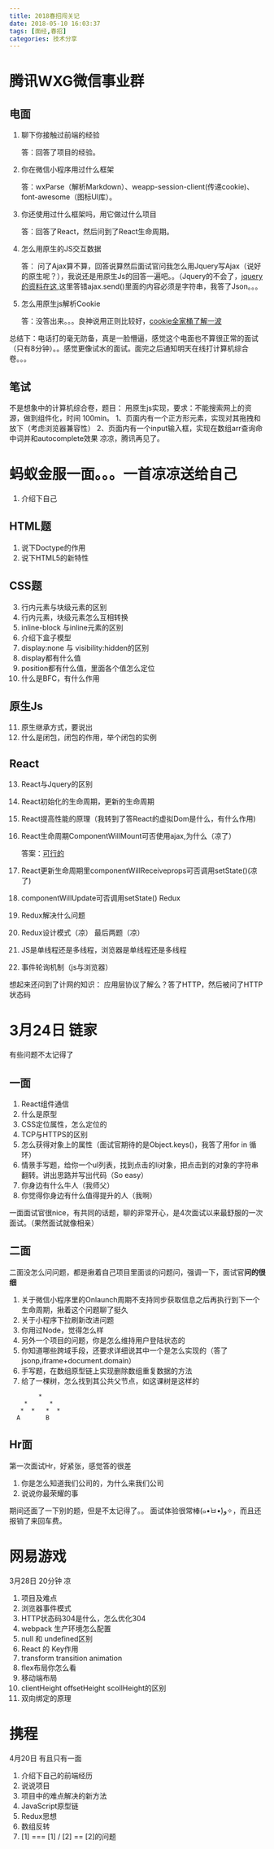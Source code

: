 ```yaml
---
title: 2018春招闯关记
date: 2018-05-10 16:03:37
tags: [面经,春招]
categories: 技术分享
---
```


# 腾讯WXG微信事业群

## 电面
1. 聊下你接触过前端的经验
	
	答：回答了项目的经验。
2. 你在微信小程序用过什么框架

	答：wxParse（解析Markdown）、weapp-session-client(传递cookie)、font-awesome（图标UI库）。
3. 你还使用过什么框架吗，用它做过什么项目

	答：回答了React，然后问到了React生命周期。

4. 怎么用原生的JS交互数据

	答： 问了Ajax算不算，回答说算然后面试官问我怎么用Jquery写Ajax（说好的原生呢？），我说还是用原生Js的回答一遍吧。。（Jquery的不会了，[jquery的资料在这](https://www.cnblogs.com/han-1034683568/p/7199168.html),这里答错ajax.send()里面的内容必须是字符串，我答了Json。。。

5. 怎么用原生js解析Cookie

	答：没答出来。。。良神说用正则比较好，[cookie全家桶了解一波](http://www.jb51.net/article/86598.htm?pc)

总结下：电话打的毫无防备，真是一脸懵逼，感觉这个电面也不算很正常的面试（只有8分钟）。。感觉更像试水的面试。面完之后通知明天在线打计算机综合卷。。。

## 笔试

不是想象中的计算机综合卷，题目：
用原生js实现，要求：不能搜索网上的资源，做到组件化，时间 100min。
1、页面内有一个正方形元素，实现对其拖拽和放下（考虑浏览器兼容性）
2、页面内有一个input输入框，实现在数组arr查询命中词并和autocomplete效果
凉凉，腾讯再见了。

<!-- more -->

# 蚂蚁金服一面。。。一首凉凉送给自己

1. 介绍下自己

## HTML题

1. 说下Doctype的作用
2. 说下HTML5的新特性

## CSS题

3. 行内元素与块级元素的区别
4. 行内元素，块级元素怎么互相转换
5. inline-block 与inline元素的区别
6. 介绍下盒子模型
7. display:none 与 visibility:hidden的区别
8. display都有什么值
9. position都有什么值，里面各个值怎么定位
10. 什么是BFC，有什么作用

## 原生Js

11. 原生继承方式，要说出
12. 什么是闭包，闭包的作用，举个闭包的实例

## React

13. React与Jquery的区别
14. React初始化的生命周期，更新的生命周期
15. React提高性能的原理（我转到了答React的虚拟Dom是什么，有什么作用)
16. React生命周期ComponentWillMount可否使用ajax,为什么（凉了）

	答案：[可行的](https://segmentfault.com/q/1010000007914607)
17. React更新生命周期里componentWillReceiveprops可否调用setState()(凉了)
18. componentWillUpdate可否调用setState()
Redux
19. Redux解决什么问题
20. Redux设计模式（凉）
最后两题（凉）
21. JS是单线程还是多线程，浏览器是单线程还是多线程
22. 事件轮询机制（js与浏览器）

想起来还问到了计网的知识：
应用层协议了解么？答了HTTP，然后被问了HTTP状态码

# 3月24日 链家

有些问题不太记得了
## 一面
1. React组件通信
2. 什么是原型
3. CSS定位属性，怎么定位的
4. TCP与HTTPS的区别
5. 怎么获得对象上的属性（面试官期待的是Object.keys()，我答了用for in 循环）
6. 情景手写题，给你一个ul列表，找到点击的li对象，把点击到的对象的字符串翻转。讲出思路并写出代码（So easy）
7. 你身边有什么牛人（我师父）
8. 你觉得你身边有什么值得提升的人（我啊）

一面面试官很nice，有共同的话题，聊的非常开心，是4次面试以来最舒服的一次面试。（果然面试就像相亲）

## 二面
二面没怎么问问题，都是揪着自己项目里面谈的问题问，强调一下，面试官**问的很细**
1. 关于微信小程序里的Onlaunch周期不支持同步获取信息之后再执行到下一个生命周期，揪着这个问题聊了挺久
2. 关于小程序下拉刷新改进问题
3. 你用过Node，觉得怎么样
4. 另外一个项目的问题，你是怎么维持用户登陆状态的
5. 你知道哪些跨域手段，还要求详细说其中一个是怎么实现的（答了jsonp,iframe+document.domain）
6. 手写题，在数组原型链上实现删除数组重复数据的方法
7. 给了一棵树，怎么找到其公共父节点，如这课树是这样的
```
		*
	*      *
   *  *   *  *
  A       B
```

## Hr面
第一次面试Hr，好紧张，感觉答的很差
1. 你是怎么知道我们公司的，为什么来我们公司
2. 说说你最荣耀的事

期间还面了一下别的题，但是不太记得了。。
面试体验很常棒(๑•̀ㅂ•́)و✧，而且还报销了来回车费。

# 网易游戏

3月28日 20分钟 凉

1. 项目及难点
2. 浏览器事件模式
3. HTTP状态码304是什么，怎么优化304
4. webpack 生产环境怎么配置
5. null 和 undefined区别
6. React 的 Key作用
7. transform transition animation
8. flex布局你怎么看
9. 移动端布局
10. clientHeight offsetHeight scollHeight的区别
11. 双向绑定的原理
	
# 携程

4月20日 有且只有一面

1. 介绍下自己的前端经历
2. 说说项目
3. 项目中的难点解决的新方法
4. JavaScript原型链
5. Redux思想
6. 数组反转
7. [1] === [1] / [2] == [2]的问题
